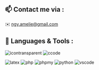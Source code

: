 

<!--
**4rtmelly/4rtmelly** is a ✨ _special_ ✨ repository because its `README.md` (this file) appears on your GitHub profile.

Here are some ideas to get you started:

- 🔭 I’m currently working on ...
- 🌱 I’m currently learning ...
- 👯 I’m looking to collaborate on ...
- 🤔 I’m looking for help with ...
- 💬 Ask me about ...
- 📫 How to reach me: ...
- 😄 Pronouns: ...
- ⚡ Fun fact: ...
-->
## :mailbox: Contact me via :

:envelope: ngy.amelie@gmail.com

## :school_satchel: Languages & Tools :

[](url)
![icontransparent](https://user-images.githubusercontent.com/60700094/109814329-abf17500-7c2e-11eb-8d93-e9c6e998bba1.png)
![ccode](https://user-images.githubusercontent.com/60700094/109816229-c9bfd980-7c30-11eb-9d58-4081540c8e4a.png)


![latex](https://user-images.githubusercontent.com/60700094/109815396-e14a9280-7c2f-11eb-8d25-f11b6c532c38.png)
![php](https://user-images.githubusercontent.com/60700094/109815406-e3acec80-7c2f-11eb-97c0-655596b4ad14.png)
![phpmy](https://user-images.githubusercontent.com/60700094/109815418-e7d90a00-7c2f-11eb-93fc-1285d36e4453.png)
![python](https://user-images.githubusercontent.com/60700094/109815431-ead3fa80-7c2f-11eb-826a-01f9c5415923.png)
![vscode](https://user-images.githubusercontent.com/60700094/109815449-ee678180-7c2f-11eb-8feb-7b430c75ee03.png)
